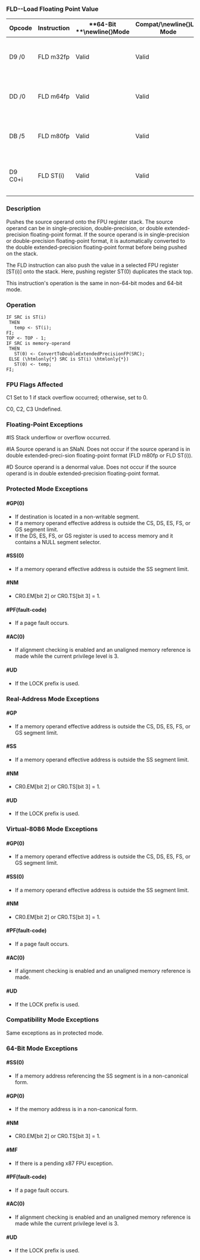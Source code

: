 ### FLD--Load Floating Point Value


|**Opcode**|**Instruction**|**64-Bit **\newline{}**Mode**|**Compat/**\newline{}**Leg Mode**|**Description**|
|----------|---------------|-----------------------------|---------------------------------|---------------|
|D9 /0|FLD m32fp|Valid|Valid|Push m32fp onto the FPU register stack.|
|DD /0|FLD m64fp|Valid|Valid|Push m64fp onto the FPU register stack.|
|DB /5|FLD m80fp|Valid|Valid|Push m80fp onto the FPU register stack.|
|D9 C0+i|FLD ST(i)|Valid|Valid|Push ST(i) onto the FPU register stack.|
### Description


Pushes the source operand onto the FPU register stack. The source operand can be in single-precision, double-precision, or double extended-precision floating-point format. If the source operand is in single-precision or double-precision floating-point format, it is automatically converted to the double extended-precision floating-point format before being pushed on the stack.

The FLD instruction can also push the value in a selected FPU register [ST(i)] onto the stack. Here, pushing register ST(0) duplicates the stack top.

This instruction's operation is the same in non-64-bit modes and 64-bit mode.


### Operation

```info-verb
IF SRC is ST(i)
 THEN
   temp <- ST(i);
FI;
TOP <- TOP - 1;
IF SRC is memory-operand
 THEN
   ST(0) <- ConvertToDoubleExtendedPrecisionFP(SRC);
 ELSE (\htmlonly{*} SRC is ST(i) \htmlonly{*})
   ST(0) <- temp;
FI;
```
### FPU Flags Affected


C1 Set to 1 if stack overflow occurred; otherwise, set to 0.

C0, C2, C3  Undefined.

### Floating-Point Exceptions


#IS Stack underflow or overflow occurred.

#IA Source operand is an SNaN. Does not occur if the source operand is in double extended-preci-sion floating-point format (FLD m80fp or FLD ST(i)).

#D Source operand is a denormal value. Does not occur if the source operand is in double extended-precision floating-point format.


### Protected Mode Exceptions

#### #GP(0)
* If destination is located in a non-writable segment.
* If a memory operand effective address is outside the CS, DS, ES, FS, or GS segment limit.
* If the DS, ES, FS, or GS register is used to access memory and it contains a NULL segment selector.

#### #SS(0)
* If a memory operand effective address is outside the SS segment limit.

#### #NM
* CR0.EM[bit 2] or CR0.TS[bit 3] = 1.

#### #PF(fault-code)
* If a page fault occurs.

#### #AC(0)
* If alignment checking is enabled and an unaligned memory reference is made while the current privilege level is 3.

#### #UD
* If the LOCK prefix is used.

### Real-Address Mode Exceptions

#### #GP
* If a memory operand effective address is outside the CS, DS, ES, FS, or GS segment limit.

#### #SS
* If a memory operand effective address is outside the SS segment limit.

#### #NM
* CR0.EM[bit 2] or CR0.TS[bit 3] = 1.

#### #UD
* If the LOCK prefix is used.

### Virtual-8086 Mode Exceptions

#### #GP(0)
* If a memory operand effective address is outside the CS, DS, ES, FS, or GS segment limit.

#### #SS(0)
* If a memory operand effective address is outside the SS segment limit.

#### #NM
* CR0.EM[bit 2] or CR0.TS[bit 3] = 1.

#### #PF(fault-code)
* If a page fault occurs.

#### #AC(0)
* If alignment checking is enabled and an unaligned memory reference is made.

#### #UD
* If the LOCK prefix is used.

### Compatibility Mode Exceptions



Same exceptions as in protected mode.


### 64-Bit Mode Exceptions

#### #SS(0)
* If a memory address referencing the SS segment is in a non-canonical form.

#### #GP(0)
* If the memory address is in a non-canonical form.

#### #NM
* CR0.EM[bit 2] or CR0.TS[bit 3] = 1.

#### #MF
* If there is a pending x87 FPU exception.

#### #PF(fault-code)
* If a page fault occurs.

#### #AC(0)
* If alignment checking is enabled and an unaligned memory reference is made while the current privilege level is 3.

#### #UD
* If the LOCK prefix is used.
